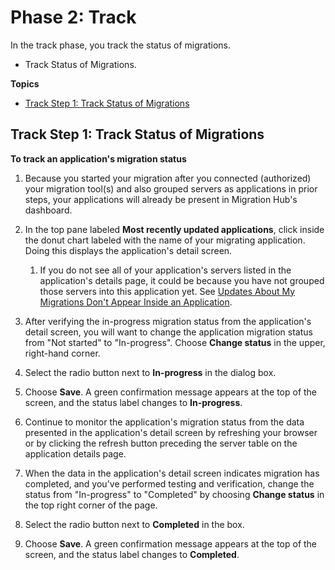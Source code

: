 # Phase 2: Track<a name="migrate-wt-track"></a>

In the track phase, you track the status of migrations\.
+ Track Status of Migrations\.

**Topics**
+ [Track Step 1: Track Status of Migrations](#migrate-wt-track-app-status)

## Track Step 1: Track Status of Migrations<a name="migrate-wt-track-app-status"></a>

**To track an application's migration status**

1. Because you started your migration after you connected \(authorized\) your migration tool\(s\) and also grouped servers as applications in prior steps, your applications will already be present in Migration Hub's dashboard\.

1. In the top pane labeled **Most recently updated applications**, click inside the donut chart labeled with the name of your migrating application\. Doing this displays the application's detail screen\.

   1. If you do not see all of your application's servers listed in the application's details page, it could be because you have not grouped those servers into this application yet\.  See [Updates About My Migrations Don't Appear Inside an Application](troubleshooting.md#migs-do-not-appear-in-app)\.

1. After verifying the in\-progress migration status from the application's detail screen, you will want to change the application migration status from "Not started" to "In\-progress"\. Choose **Change status** in the upper, right\-hand corner\.

1. Select the radio button next to **In\-progress** in the dialog box\.

1. Choose **Save**\. A green confirmation message appears at the top of the screen, and the status label changes to **In\-progress**\.

1. Continue to monitor the application's migration status from the data presented in the application's detail screen by refreshing your browser or by clicking the refresh button preceding the server table on the application details page\.

1. When the data in the application's detail screen indicates migration has completed, and you've performed testing and verification, change the status from "In\-progress" to "Completed" by choosing **Change status** in the top right corner of the page\.

1. Select the radio button next to **Completed** in the box\.

1. Choose **Save**\. A green confirmation message appears at the top of the screen, and the status label changes to **Completed**\.